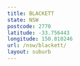 ```yaml
---
title: BLACKETT
state: NSW
postcode: 2770
latitude: -33.756443
longitude: 150.810246
url: /nsw/blackett/
layout: suburb
---
```

